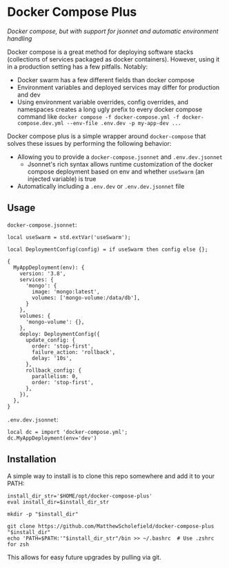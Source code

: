 # Docker Compose Plus

*Docker compose, but with support for jsonnet and automatic environment handling*

Docker compose is a great method for deploying software stacks (collections of services packaged as docker containers). However, using it in a production setting has a few pitfalls. Notably:

 - Docker swarm has a few different fields than docker compose
 - Environment variables and deployed services may differ for production and dev
 - Using environment variable overrides, config overrides, and namespaces creates a long ugly prefix to every docker compose command like `docker compose -f docker-compose.yml -f docker-compose.dev.yml --env-file .env.dev -p my-app-dev ...`

Docker compose plus is a simple wrapper around `docker-compose` that solves these issues by performing the following behavior:

 - Allowing you to provide a `docker-compose.jsonnet` and `.env.dev.jsonnet`
   - Jsonnet's rich syntax allows runtime customization of the docker compose deployment based on env and whether `useSwarm` (an injected variable) is true
 - Automatically including a `.env.dev` or `.env.dev.jsonnet` file

## Usage

`docker-compose.jsonnet`:

```jsonnet
local useSwarm = std.extVar('useSwarm');

local DeploymentConfig(config) = if useSwarm then config else {};

{
  MyAppDeployment(env): {
    version: '3.8',
    services: {
      'mongo': {
        image: 'mongo:latest',
        volumes: ['mongo-volume:/data/db'],
      }
    },
    volumes: {
      'mongo-volume': {},
    },
    deploy: DeploymentConfig({
      update_config: {
        order: 'stop-first',
        failure_action: 'rollback',
        delay: '10s',
      },
      rollback_config: {
        parallelism: 0,
        order: 'stop-first',
      },
    }),
  },
}
```

`.env.dev.jsonnet`:

```jsonnet
local dc = import 'docker-compose.yml';
dc.MyAppDeployment(env='dev')
```

## Installation

A simple way to install is to clone this repo somewhere and add it to your PATH:

```
install_dir_str='$HOME/opt/docker-compose-plus'
eval install_dir=$install_dir_str

mkdir -p "$install_dir"

git clone https://github.com/MatthewScholefield/docker-compose-plus "$install_dir"
echo 'PATH=$PATH:'"$install_dir_str"/bin >> ~/.bashrc  # Use .zshrc for zsh
```

This allows for easy future upgrades by pulling via git.

